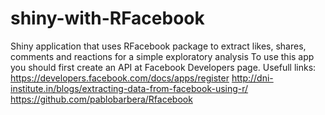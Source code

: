 # shiny-with-RFacebook
Shiny application that uses RFacebook package to extract likes, shares, comments and reactions for a simple exploratory analysis
To use this app you should first create an API at Facebook Developers page.
Usefull links:
https://developers.facebook.com/docs/apps/register
http://dni-institute.in/blogs/extracting-data-from-facebook-using-r/
https://github.com/pablobarbera/Rfacebook
